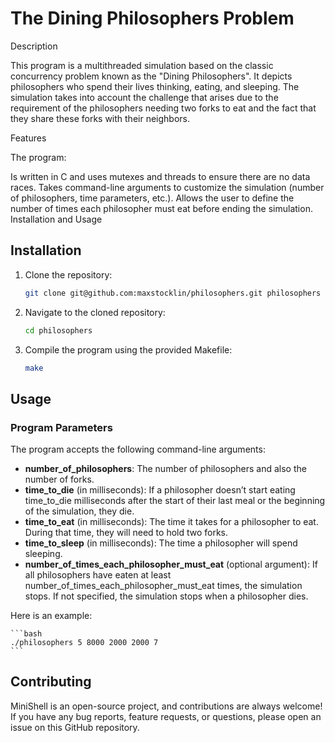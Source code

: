 # The Dining Philosophers Problem


Description

This program is a multithreaded simulation based on the classic concurrency problem known as the "Dining Philosophers". It depicts philosophers who spend their lives thinking, eating, and sleeping. The simulation takes into account the challenge that arises due to the requirement of the philosophers needing two forks to eat and the fact that they share these forks with their neighbors.

Features

The program:

Is written in C and uses mutexes and threads to ensure there are no data races.
Takes command-line arguments to customize the simulation (number of philosophers, time parameters, etc.).
Allows the user to define the number of times each philosopher must eat before ending the simulation.
Installation and Usage

## Installation

1. Clone the repository:
    ```bash
    git clone git@github.com:maxstocklin/philosophers.git philosophers
    ```

2. Navigate to the cloned repository:
    ```bash
    cd philosophers
    ```

3. Compile the program using the provided Makefile:
    ```bash
    make
    ```
## Usage

### Program Parameters

The program accepts the following command-line arguments:

- **number_of_philosophers**: The number of philosophers and also the number of forks.
- **time_to_die** (in milliseconds): If a philosopher doesn’t start eating time_to_die milliseconds after the start of their last meal or the beginning of the simulation, they die.
- **time_to_eat** (in milliseconds): The time it takes for a philosopher to eat. During that time, they will need to hold two forks.
- **time_to_sleep** (in milliseconds): The time a philosopher will spend sleeping.
- **number_of_times_each_philosopher_must_eat** (optional argument): If all philosophers have eaten at least number_of_times_each_philosopher_must_eat times, the simulation stops. If not specified, the simulation stops when a philosopher dies.

Here is an example:

    ```bash
    ./philosophers 5 8000 2000 2000 7
    ```

## Contributing

MiniShell is an open-source project, and contributions are always welcome! If you have any bug reports, feature requests, or questions, please open an issue on this GitHub repository.


